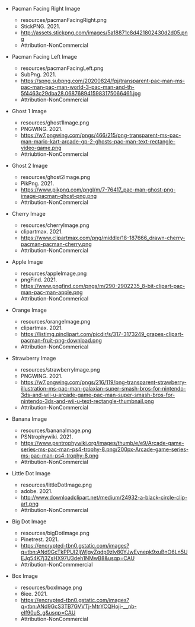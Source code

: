 * Pacman Facing Right Image
    - resources/pacmanFacingRight.png
    - StickPNG. 2021.
    - http://assets.stickpng.com/images/5a18871c8d421802430d2d05.png
    - Attribution-NonCommercial

* Pacman Facing Left Image
    - resources/pacmanFacingLeft.png
    - SubPng. 2021.
    - https://spng.subpng.com/20200824/fpj/transparent-pac-man-ms-pac-man-pac-man-world-3-pac-man-and-th-5f4463c29dba28.0687689415983175066461.jpg
    - Attribution-NonCommercial

* Ghost 1 Image
    - resources/ghost1Image.png
    - PNGWING. 2021.
    - https://w7.pngwing.com/pngs/466/215/png-transparent-ms-pac-man-mario-kart-arcade-gp-2-ghosts-pac-man-text-rectangle-video-game.png
    - Attriubtion-NonCommercial

* Ghost 2 Image
    - resources/ghost2Image.png
    - PikPng. 2021.
    - https://www.pikpng.com/pngl/m/7-76417_pac-man-ghost-png-image-pacman-ghost-png.png
    - Attribution-NonCommercial

* Cherry Image
    - resources/cherryImage.png
    - clipartmax. 2021.
    - https://www.clipartmax.com/png/middle/18-187666_drawn-cherry-pacman-pacman-cherry.png
    - Attribution-NonCommercial

* Apple Image
    - resources/appleImage.png
    - pngFind. 2021.
    - https://www.pngfind.com/pngs/m/290-2902235_8-bit-clipart-pac-man-pac-man-apple.png
    - Attribution-NonCommerical

* Orange Image
    - resources/orangeImage.png
    - clipartmax. 2021.
    - https://listimg.pinclipart.com/picdir/s/317-3173249_grapes-clipart-pacman-fruit-png-download.png
    - Attribution-NonCommerical

* Strawberry Image
    - resources/strawberryImage.png
    - PNGWING. 2021.
    - https://w7.pngwing.com/pngs/216/119/png-transparent-strawberry-illustration-ms-pac-man-galaxian-super-smash-bros-for-nintendo-3ds-and-wii-u-arcade-game-pac-man-super-smash-bros-for-nintendo-3ds-and-wii-u-text-rectangle-thumbnail.png
    - Attribution-NonCommercial

* Banana Image
    - resources/bananaImage.png
    - PSNtrophywiki. 2021.
    - https://www.psntrophywiki.org/images/thumb/e/e9/Arcade-game-series-ms-pac-man-ps4-trophy-8.png/200px-Arcade-game-series-ms-pac-man-ps4-trophy-8.png
    - Attribution-NonCommercial

* Little Dot Image
    - resources/littleDotImage.png
    - adobe. 2021.
    - http://www.downloadclipart.net/medium/24932-a-black-circle-clip-art.png
    - Attribution-NonCommercial

* Big Dot Image
    - resources/bigDotImage.png
    - Pinetrest. 2021.
    - https://encrypted-tbn0.gstatic.com/images?q=tbn:ANd9GcTkPPUI2IjWIgyZqdp9zIv80YJwEynepk9xuBnO6Ln5UEJg54K7j3ZsHX97U3deh1NMwB8&usqp=CAU
    - Attribution-NonCommmercial

* Box Image
    - resources/boxImage.png
    - 6iee. 2021.
    - https://encrypted-tbn0.gstatic.com/images?q=tbn:ANd9GcS3TB7GVVTj-MtrYCQHoji-__nb-elf90uS_g&usqp=CAU
    - Attribution-NonCommercial